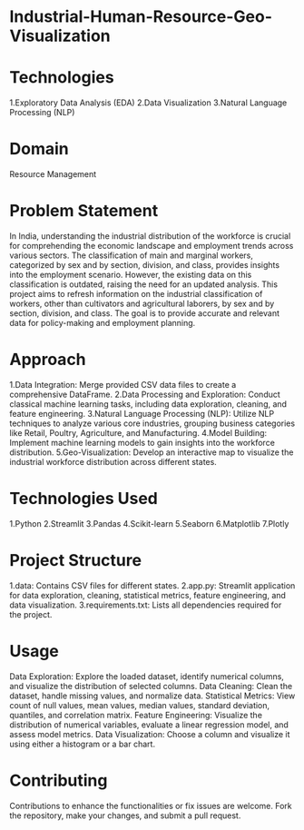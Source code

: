 # Industrial-Human-Resource-Geo-Visualization

# Technologies
1.Exploratory Data Analysis (EDA)
2.Data Visualization
3.Natural Language Processing (NLP)

# Domain
Resource Management

# Problem Statement
In India, understanding the industrial distribution of the workforce is crucial for comprehending the economic landscape and employment trends across various sectors. The classification of main and marginal workers, categorized by sex and by section, division, and class, provides insights into the employment scenario. However, the existing data on this classification is outdated, raising the need for an updated analysis. This project aims to refresh information on the industrial classification of workers, other than cultivators and agricultural laborers, by sex and by section, division, and class. The goal is to provide accurate and relevant data for policy-making and employment planning.

# Approach
1.Data Integration: Merge provided CSV data files to create a comprehensive DataFrame.
2.Data Processing and Exploration: Conduct classical machine learning tasks, including data exploration, cleaning, and feature engineering.
3.Natural Language Processing (NLP): Utilize NLP techniques to analyze various core industries, grouping business categories like Retail, Poultry, Agriculture, and Manufacturing.
4.Model Building: Implement machine learning models to gain insights into the workforce distribution.
5.Geo-Visualization: Develop an interactive map to visualize the industrial workforce distribution across different states.

# Technologies Used
1.Python
2.Streamlit
3.Pandas
4.Scikit-learn
5.Seaborn
6.Matplotlib
7.Plotly

# Project Structure
1.data: Contains CSV files for different states.
2.app.py: Streamlit application for data exploration, cleaning, statistical metrics, feature engineering, and data visualization.
3.requirements.txt: Lists all dependencies required for the project.

# Usage
Data Exploration: Explore the loaded dataset, identify numerical columns, and visualize the distribution of selected columns.
Data Cleaning: Clean the dataset, handle missing values, and normalize data.
Statistical Metrics: View count of null values, mean values, median values, standard deviation, quantiles, and correlation matrix.
Feature Engineering: Visualize the distribution of numerical variables, evaluate a linear regression model, and assess model metrics.
Data Visualization: Choose a column and visualize it using either a histogram or a bar chart.

# Contributing
Contributions to enhance the functionalities or fix issues are welcome. Fork the repository, make your changes, and submit a pull request.
